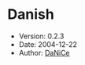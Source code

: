 Danish
======

* Version: 0.2.3
* Date: 2004-12-22
* Author: [DaNiCe](http://sourceforge.net/users/lennilg/)
